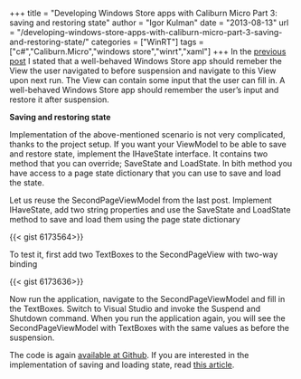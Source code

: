+++
title = "Developing Windows Store apps with Caliburn Micro Part 3: saving and restoring state"
author = "Igor Kulman"
date = "2013-08-13"
url = "/developing-windows-store-apps-with-caliburn-micro-part-3-saving-and-restoring-state/"
categories = ["WinRT"]
tags = ["c#","Caliburn.Micro","windows store","winrt","xaml"]
+++
In the [previous post][1] I stated that a well-behaved Windows Store app should remeber the View the user navigated to before suspension and navigate to this View upon next run. The View can contain some input that the user can fill in. A well-behaved Windows Store app should remember the user&#8217;s input and restore it after suspension. 

**Saving and restoring state**

Implementation of the above-mentioned scenario is not very complicated, thanks to the project setup. If you want your ViewModel to be able to save and restore state, implement the IHaveState interface. It contains two method that you can override; SaveState and LoadState. In bith method you have access to a page state dictionary that you can use to save and load the state. 

<!--more-->

Let us reuse the SecondPageViewModel from the last post. Implement IHaveState, add two string properties and use the SaveState and LoadState method to save and load them using the page state dictionary

{{< gist 6173564>}}

To test it, first add two TextBoxes to the SecondPageView with two-way binding

{{< gist 6173636>}}

Now run the application, navigate to the SecondPageViewModel and fill in the TextBoxes. Switch to Visual Studio and invoke the Suspend and Shutdown command. When you run the application again, you will see the SecondPageViewModel with TextBoxes with the same values as before the suspension.

The code is again [available at Github][2]. If you are interested in the implementation of saving and loading state, read [this article][3].

 [1]: http://blog.kulman.sk/developing-windows-store-apps-with-caliburn-micro-part-2-navigation/ "Developing Windows Store apps with Caliburn Micro Part 2: navigation"
 [2]: https://github.com/igorkulman/CaliburnDemoWinRT
 [3]: http://nybbles.blogspot.cz/2013/02/winrt-caliburnmicro-and-ioc-part-3.html
